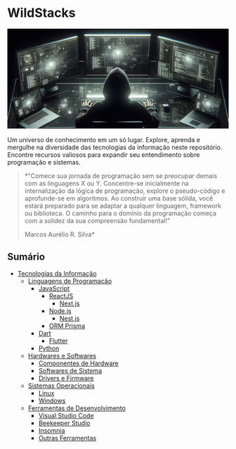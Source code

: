 # WildStacks

![Autor: Marcos Aurélio](./images/hacker.jpeg)

Um universo de conhecimento em um só lugar. Explore, aprenda e mergulhe na diversidade das tecnologias da informação neste repositório. Encontre recursos valiosos para expandir seu entendimento sobre programação e sistemas.

> *"Comece sua jornada de programação sem se preocupar demais com as linguagens X ou Y. Concentre-se inicialmente na internalização da lógica de programação, explore o pseudo-código e aprofunde-se em algoritmos. Ao construir uma base sólida, você estará preparado para se adaptar a qualquer linguagem, framework ou biblioteca. O caminho para o domínio da programação começa com a solidez da sua compreensão fundamental!"
>
> Marcos Aurélio R. Silva*

## Sumário

- [Tecnologias da Informação](#)
  - [Linguagens de Programação](./Linguagens_de_Programacao/README.md)
    - [JavaScript](#)
      - [ReactJS](#)
        - [Next.js](#)
      - [Node.js](#)
        - [Nest.js](#)
      - [ORM Prisma](#)
    - [Dart](#)
      - [Flutter](#)
    - [Python](#)
  - [Hardwares e Softwares](./Hardwares_e_Softwares/README.md)
    - [Componentes de Hardware](#)
    - [Softwares de Sistema](#)
    - [Drivers e Firmware](#)
  - [Sistemas Operacionais](./Sistemas_Operacionais/README.md)
    - [Linux](#)
    - [Windows](#)
  - [Ferramentas de Desenvolvimento](#)
    - [Visual Studio Code](#)
    - [Beekeeper Studio](#)
    - [Insomnia](#)
    - [Outras Ferramentas](#)

